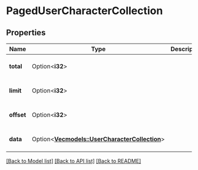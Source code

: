 # PagedUserCharacterCollection

## Properties

Name | Type | Description | Notes
------------ | ------------- | ------------- | -------------
**total** | Option<**i32**> |  | [optional][default to 0]
**limit** | Option<**i32**> |  | [optional][default to 0]
**offset** | Option<**i32**> |  | [optional][default to 0]
**data** | Option<[**Vec<models::UserCharacterCollection>**](UserCharacterCollection.md)> |  | [optional][default to []]

[[Back to Model list]](../README.md#documentation-for-models) [[Back to API list]](../README.md#documentation-for-api-endpoints) [[Back to README]](../README.md)


